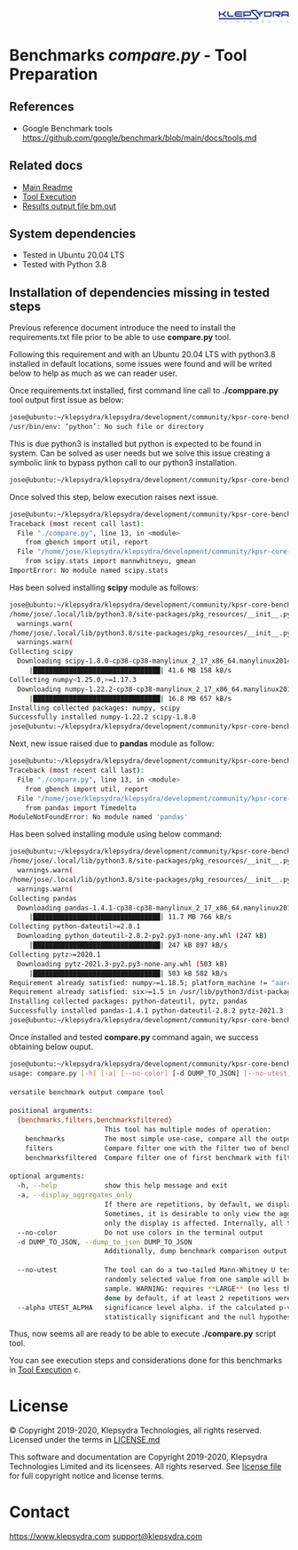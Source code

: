 <p align="right">
  <img width="25%" height="25%"src="./../images/klepsydra_logo.jpg">
</p>

# Benchmarks ***compare.py*** - Tool Preparation

## References

* Google Benchmark tools <https://github.com/google/benchmark/blob/main/docs/tools.md>

## Related docs

* [Main Readme](./../README.md)
* [Tool Execution](./TOOL_EXECUTION.md)
* [Results output file bm.out](./bm.out)

## System dependencies

* Tested in Ubuntu 20.04 LTS
* Tested with Python 3.8

## Installation of dependencies missing in tested steps

Previous reference document introduce the need to install the requirements.txt file prior to be able to use **compare.py** tool.

Following this requirement and with an Ubuntu 20.04 LTS with python3.8 installed in default locations, some issues were found and will be writed below to help as much as we can reader user.

Once requirements.txt installed, first command line call to **./comppare.py** tool output first issue as below:

```bash
jose@ubuntu:~/klepsydra/klepsydra/development/community/kpsr-core-benchmarks/thirdparties/benchmark/tools$ ./compare.py 
/usr/bin/env: ‘python’: No such file or directory
```

This is due python3 is installed but python is expected to be found in system. Can be solved as user needs but we solve this issue creating a symbolic link to bypass python call to our python3 installation.

```bash
jose@ubuntu:~/klepsydra/klepsydra/development/community/kpsr-core-benchmarks/thirdparties/benchmark/tools$ sudo ln -s /usr/bin/python3.8 /usr/bin/python
```

Once solved this step, below execution raises next issue.

```bash
jose@ubuntu:~/klepsydra/klepsydra/development/community/kpsr-core-benchmarks/thirdparties/benchmark/tools$ ./compare.py
Traceback (most recent call last):
  File "./compare.py", line 13, in <module>
    from gbench import util, report
  File "/home/jose/klepsydra/klepsydra/development/community/kpsr-core-benchmarks/thirdparties/benchmark/tools/gbench/report.py", line 10, in <module>
    from scipy.stats import mannwhitneyu, gmean
ImportError: No module named scipy.stats
```

Has been solved installing **scipy** module as follows:

```bash
jose@ubuntu:~/klepsydra/klepsydra/development/community/kpsr-core-benchmarks/thirdparties/benchmark/tools$ pip install scipy
/home/jose/.local/lib/python3.8/site-packages/pkg_resources/__init__.py:122: PkgResourcesDeprecationWarning: 0.1.36ubuntu1 is an invalid version and will not be supported in a future release
  warnings.warn(
/home/jose/.local/lib/python3.8/site-packages/pkg_resources/__init__.py:122: PkgResourcesDeprecationWarning: 0.23ubuntu1 is an invalid version and will not be supported in a future release
  warnings.warn(
Collecting scipy
  Downloading scipy-1.8.0-cp38-cp38-manylinux_2_17_x86_64.manylinux2014_x86_64.whl (41.6 MB)
     |████████████████████████████████| 41.6 MB 158 kB/s 
Collecting numpy<1.25.0,>=1.17.3
  Downloading numpy-1.22.2-cp38-cp38-manylinux_2_17_x86_64.manylinux2014_x86_64.whl (16.8 MB)
     |████████████████████████████████| 16.8 MB 657 kB/s 
Installing collected packages: numpy, scipy
Successfully installed numpy-1.22.2 scipy-1.8.0
jose@ubuntu:~/klepsydra/klepsydra/development/community/kpsr-core-benchmarks/thirdparties/benchmark/tools$ ./compare.py
```

Next, new issue raised due to **pandas** module as follow:

```bash
jose@ubuntu:~/klepsydra/klepsydra/development/community/kpsr-core-benchmarks/thirdparties/benchmark/tools$ ./compare.py
Traceback (most recent call last):
  File "./compare.py", line 13, in <module>
    from gbench import util, report
  File "/home/jose/klepsydra/klepsydra/development/community/kpsr-core-benchmarks/thirdparties/benchmark/tools/gbench/report.py", line 12, in <module>
    from pandas import Timedelta
ModuleNotFoundError: No module named 'pandas'
```

Has been solved installing module using below command:

```bash
jose@ubuntu:~/klepsydra/klepsydra/development/community/kpsr-core-benchmarks/thirdparties/benchmark/tools$ pip install pandas
/home/jose/.local/lib/python3.8/site-packages/pkg_resources/__init__.py:122: PkgResourcesDeprecationWarning: 0.1.36ubuntu1 is an invalid version and will not be supported in a future release
  warnings.warn(
/home/jose/.local/lib/python3.8/site-packages/pkg_resources/__init__.py:122: PkgResourcesDeprecationWarning: 0.23ubuntu1 is an invalid version and will not be supported in a future release
  warnings.warn(
Collecting pandas
  Downloading pandas-1.4.1-cp38-cp38-manylinux_2_17_x86_64.manylinux2014_x86_64.whl (11.7 MB)
     |████████████████████████████████| 11.7 MB 766 kB/s 
Collecting python-dateutil>=2.8.1
  Downloading python_dateutil-2.8.2-py2.py3-none-any.whl (247 kB)
     |████████████████████████████████| 247 kB 897 kB/s 
Collecting pytz>=2020.1
  Downloading pytz-2021.3-py2.py3-none-any.whl (503 kB)
     |████████████████████████████████| 503 kB 582 kB/s 
Requirement already satisfied: numpy>=1.18.5; platform_machine != "aarch64" and platform_machine != "arm64" and python_version < "3.10" in /home/jose/.local/lib/python3.8/site-packages (from pandas) (1.22.2)
Requirement already satisfied: six>=1.5 in /usr/lib/python3/dist-packages (from python-dateutil>=2.8.1->pandas) (1.14.0)
Installing collected packages: python-dateutil, pytz, pandas
Successfully installed pandas-1.4.1 python-dateutil-2.8.2 pytz-2021.3
jose@ubuntu:~/klepsydra/klepsydra/development/community/kpsr-core-benchmarks/thirdparties/benchmark/tools$
```

Once installed and tested **compare.py** command again, we success obtaining below ouput.

```bash
jose@ubuntu:~/klepsydra/klepsydra/development/community/kpsr-core-benchmarks/thirdparties/benchmark/tools$ ./compare.py
usage: compare.py [-h] [-a] [--no-color] [-d DUMP_TO_JSON] [--no-utest] [--alpha UTEST_ALPHA] {benchmarks,filters,benchmarksfiltered} ...

versatile benchmark output compare tool

positional arguments:
  {benchmarks,filters,benchmarksfiltered}
                        This tool has multiple modes of operation:
    benchmarks          The most simple use-case, compare all the output of these two benchmarks
    filters             Compare filter one with the filter two of benchmark
    benchmarksfiltered  Compare filter one of first benchmark with filter two of the second benchmark

optional arguments:
  -h, --help            show this help message and exit
  -a, --display_aggregates_only
                        If there are repetitions, by default, we display everything - the actual runs, and the aggregates computed.
                        Sometimes, it is desirable to only view the aggregates. E.g. when there are a lot of repetitions. Do note that
                        only the display is affected. Internally, all the actual runs are still used, e.g. for U test.
  --no-color            Do not use colors in the terminal output
  -d DUMP_TO_JSON, --dump_to_json DUMP_TO_JSON
                        Additionally, dump benchmark comparison output to this file in JSON format.

  --no-utest            The tool can do a two-tailed Mann-Whitney U test with the null hypothesis that it is equally likely that a
                        randomly selected value from one sample will be less than or greater than a randomly selected value from a second
                        sample. WARNING: requires **LARGE** (no less than 9) number of repetitions to be meaningful! The test is being
                        done by default, if at least 2 repetitions were done. This option can disable the U Test.
  --alpha UTEST_ALPHA   significance level alpha. if the calculated p-value is below this value, then the result is said to be
                        statistically significant and the null hypothesis is rejected. (default: 0.0500)
```

Thus, now seems all are ready to be able to execute **./compare.py** script tool. 

You can see execution steps and considerations done for this benchmarks in [Tool Execution](./TOOL_EXECUTION.md) c.

# License

&copy; Copyright 2019-2020, Klepsydra Technologies, all rights reserved. Licensed under the terms in [LICENSE.md](./LICENSE.md)

This software and documentation are Copyright 2019-2020, Klepsydra Technologies
Limited and its licensees. All rights reserved. See [license file](./LICENSE.md) for full copyright notice and license terms.

# Contact

<https://www.klepsydra.com>
support@klepsydra.com
